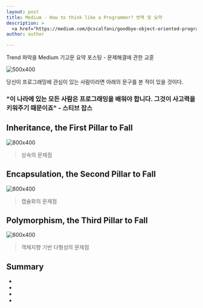 ```yaml
---
layout: post
title: Medium - How to think like a Programmer? 번역 및 요약
description: >
  <a href="https://medium.com/@cscalfani/goodbye-object-oriented-programming-a59cda4c0e53">원문 링크 - Richard Reis</a>
author: author

---
```


Trend 파악을 Medium 기고문 요약 포스팅 - 문제해결에 관한 교훈

![500x400](https://cdn-images-1.medium.com/max/1600/1*HTRqXgr7CVtRBsyTxurQew.jpeg)


당신이 프로그래밍에 관심이 있는 사람이라면 아래의 문구를 본 적이 있을 것이다.

### "이 나라에 있는 모든 사람은 프로그래밍을 배워야 합니다. 그것이 사고력을 키워주기 때문이죠" - 스티브 잡스


## Inheritance, the First Pillar to Fall
![800x400](https://cdn-images-1.medium.com/max/800/1*T2x8IApyIXIs4nNexGryEw.png)

> 상속의 문제점

## Encapsulation, the Second Pillar to Fall
![800x400](https://cdn-images-1.medium.com/max/800/1*ta9gcTzwC_RxZxvD7EhlAw.png)

> 캡슐화의 문제점

## Polymorphism, the Third Pillar to Fall
![800x400](https://cdn-images-1.medium.com/max/800/1*PgDq0T-0PpSd-huvTaZxkw.png)

> 객체지향 기반 다형성의 문제점

## Summary

* 
* 
* 
* 
